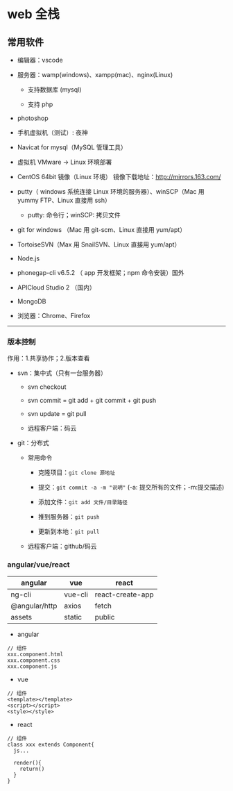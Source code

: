 # web 全栈

## 常用软件

- 编辑器：vscode

- 服务器：wamp(windows)、xampp(mac)、nginx(Linux)

  - 支持数据库 (mysql)

  - 支持 php

- photoshop

- 手机虚拟机（测试）: 夜神

- Navicat for mysql（MySQL 管理工具）

- 虚拟机 VMware -> Linux 环境部署

- CentOS 64bit 镜像（Linux 环境） 镜像下载地址：http://mirrors.163.com/

- putty（ windows 系统连接 Linux 环境的服务器）、winSCP（Mac 用 yummy FTP、Linux 直接用 ssh）

  - putty: 命令行；winSCP: 拷贝文件

- git for windows （Mac 用 git-scm、Linux 直接用 yum/apt）

- TortoiseSVN（Max 用 SnailSVN、Linux 直接用 yum/apt）

- Node.js

- phonegap-cli v6.5.2 （ app 开发框架；npm 命令安装）国外

- APICloud Studio 2 （国内）

- MongoDB

- 浏览器：Chrome、Firefox

---

### 版本控制

作用：1.共享协作；2.版本查看

- svn：集中式（只有一台服务器）

  - svn checkout

  - svn commit = git add + git commit + git push

  - svn update = git pull

  - 远程客户端：码云

- git：分布式

  - 常用命令

    - 克隆项目：`git clone 源地址`

    - 提交：`git commit -a -m "说明"` (-a: 提交所有的文件；-m:提交描述)

    - 添加文件：`git add 文件/目录路径`

    - 推到服务器：`git push`

    - 更新到本地：`git pull`

  - 远程客户端：github/码云

### angular/vue/react

| angular       | vue     | react            |
| ------------- | ------- | ---------------- |
| ng-cli        | vue-cli | react-create-app |
| @angular/http | axios   | fetch            |
| assets        | static  | public           |

- angular

```
// 组件
xxx.component.html
xxx.component.css
xxx.component.js
```

- vue

```
// 组件
<template></template>
<script></script>
<style></style>
```

- react

```
// 组件
class xxx extends Component{
  js...

  render(){
    return()
  }
}
```

